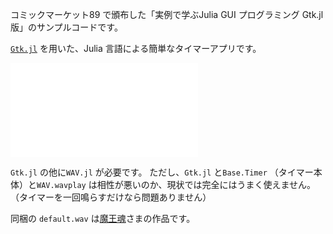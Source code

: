 コミックマーケット89 で頒布した「実例で学ぶJulia GUI プログラミング Gtk.jl 版」のサンプルコードです。

[`Gtk.jl`](https://github.com/JuliaLang/Gtk.jl) を用いた、Julia 言語による簡単なタイマーアプリです。

![スクリーンショット](ss.img)

`Gtk.jl` の他に`WAV.jl` が必要です。
ただし、`Gtk.jl` と`Base.Timer` （タイマー本体）と`WAV.wavplay` は相性が悪いのか、現状では完全にはうまく使えません。（タイマーを一回鳴らすだけなら問題ありません）

同梱の `default.wav` は[魔王魂](http://maoudamashii.jokersounds.com/)さまの作品です。
